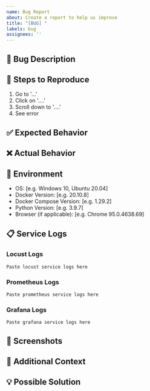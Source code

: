 ```yaml
---
name: Bug Report
about: Create a report to help us improve
title: "[BUG] "
labels: bug
assignees: ''
---
```


## 🐛 Bug Description
<!-- A clear and concise description of what the bug is -->

## 🔄 Steps to Reproduce
1. Go to '...'
2. Click on '....'
3. Scroll down to '....'
4. See error

## ✅ Expected Behavior
<!-- A clear and concise description of what you expected to happen -->

## ❌ Actual Behavior
<!-- A clear and concise description of what actually happened -->

## 📱 Environment
- OS: [e.g. Windows 10, Ubuntu 20.04]
- Docker Version: [e.g. 20.10.8]
- Docker Compose Version: [e.g. 1.29.2]
- Python Version: [e.g. 3.9.7]
- Browser (if applicable): [e.g. Chrome 95.0.4638.69]

## 📋 Service Logs
<!-- If applicable, add logs from the affected services -->

### Locust Logs
```
Paste locust service logs here
```

### Prometheus Logs
```
Paste prometheus service logs here
```

### Grafana Logs
```
Paste grafana service logs here
```

## 📸 Screenshots
<!-- If applicable, add screenshots to help explain your problem -->

## 🔧 Additional Context
<!-- Add any other context about the problem here -->

## 💡 Possible Solution
<!-- If you have ideas on how to fix this, please share them -->